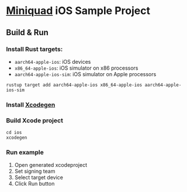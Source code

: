 # [Miniquad](https://github.com/not-fl3/miniquad) iOS Sample Project

## Build & Run

### Install Rust targets:
- `aarch64-apple-ios`: iOS devices
- `x86_64-apple-ios`: iOS simulator on x86 processors
- `aarch64-apple-ios-sim`: iOS simulator on Apple processors

```shell
rustup target add aarch64-apple-ios x86_64-apple-ios aarch64-apple-ios-sim
```

### Install [Xcodegen](https://github.com/yonaskolb/XcodeGen)

### Build Xcode project
```shell
cd ios
xcodegen
```

### Run example
1. Open generated xcodeproject
1. Set signing team
1. Select target device
1. Click Run button
